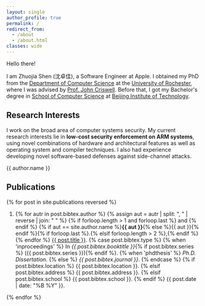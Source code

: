 ```yaml
---
layout: single
author_profile: true
permalink: /
redirect_from:
  - /about
  - /about.html
classes: wide
---
```


Hello there!

I am Zhuojia Shen (沈卓佳),
a Software Engineer at Apple.
I obtained my PhD from the
[Department of Computer Science](https://www.cs.rochester.edu)
at the [University of Rochester](https://www.rochester.edu),
where I was advised by
[Prof. John Criswell](https://www.cs.rochester.edu/u/criswell).
Before that,
I got my Bachelor's degree in [School of Computer Science](http://cs.bit.edu.cn)
at [Beijing Institute of Technology](http://www.bit.edu.cn).

## Research Interests

I work on the broad area of computer systems security.
My current research interests lie in
**low-cost security enforcement on ARM systems**,
using novel combinations of hardware and architectural features as well as
operating system and compiler techniques.
I also had experience developing novel software-based defenses against
side-channel attacks.

{{ author.name }}

## Publications

{% for post in site.publications reversed %}
 1. <p>
    {% for autr in post.bibtex.author %}
      {% assign aut = autr | split: ", " | reverse | join: " " %}
      {% if forloop.length > 1 and forloop.last %} and {% endif %}
      {% if aut == site.author.name %}<b>{{ aut }}</b>{% else %}{{ aut }}{% endif %}{% if forloop.last %}.{% elsif forloop.length > 2 %},{% endif %}
    {% endfor %}
    <a href="{{ post.bibtex.url }}" target="_blank">{{ post.title }}</a>.
    {% case post.bibtex.type %}
      {% when 'inproceedings' %}
        In <i>{{ post.bibtex.booktitle }}</i>{% if post.bibtex.series %} ({{ post.bibtex.series }}){% endif %}.
      {% when 'phdthesis' %}
        <i>Ph.D. Dissertation</i>.
      {% else %}
        <i>{{ post.bibtex.journal }}</i>.
    {% endcase %}
    {% if post.bibtex.location %}
      {{ post.bibtex.location }}.
    {% elsif post.bibtex.address %}
      {{ post.bibtex.address }}.
    {% elsif post.bibtex.school %}
      {{ post.bibtex.school }}.
    {% endif %}
    {{ post.date | date: "%B %Y" }}.
    </p>
{% endfor %}
